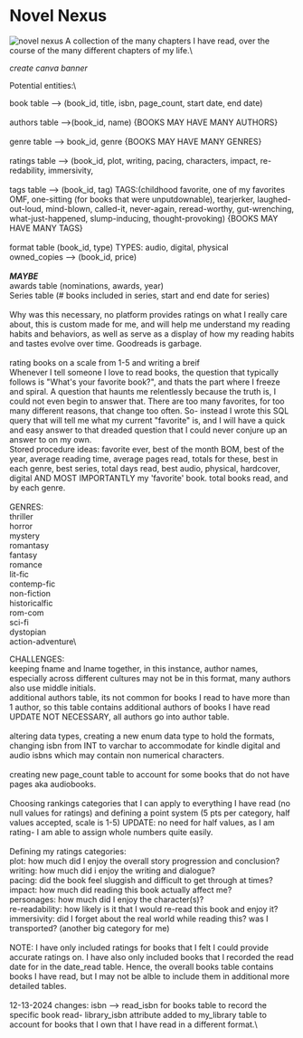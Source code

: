 # Novel Nexus

![novel nexus](https://www.pinterest.com/pin/1037305726671301421/)
A collection of the many chapters I have read, over the course of the many different chapters of my life.\

*create canva banner*

Potential entities:\

book table --> (book_id, title, isbn, page_count, start date, end date)\
 \
authors table -->(book_id, name) {BOOKS MAY HAVE MANY AUTHORS}\
 \
genre table --> book_id, genre {BOOKS MAY HAVE MANY GENRES}\
 \
ratings table --> (book_id, plot, writing, pacing, characters, impact, re-redability, immersivity,\
 \
tags table --> (book_id, tag) TAGS:(childhood favorite, one of my favorites OMF, one-sitting (for books that were unputdownable), tearjerker, laughed-out-loud, mind-blown, called-it, never-again, reread-worthy, gut-wrenching, what-just-happened, slump-inducing, thought-provoking) {BOOKS MAY HAVE MANY TAGS}\
 \
format table (book_id, type) TYPES: audio, digital, physical
 \
owned_copies --> (book_id, price)\
 \
***MAYBE***\
awards table (nominations, awards, year)\
Series table (# books included in series, start and end date for series)\
 \
Why was this necessary, no platform provides ratings on what I really care about, this is custom made for me, and will help me understand my reading habits and behaviors, as well as serve as a display of how my reading habits and tastes evolve over time. Goodreads is garbage.\
 \
rating books on a scale from 1-5 and writing a breif 
 \
Whenever I tell someone I love to read books, the question that typically follows is "What's your favorite book?", and thats the part where I freeze and spiral. A question that haunts me relentlessly because the truth is, I could not even begin to answer that. There are too many favorites, for too many different reasons, that change too often. So- instead I wrote this SQL query that will tell me what my current "favorite" is, and I will have a quick and easy answer to that dreaded question that I could never conjure up an answer to on my own.
 \
Stored procedure ideas: favorite ever, best of the month BOM, best of the year, average reading time, average pages read, totals for these, best in each genre, best series, total days read, best audio, physical, hardcover, digital AND MOST IMPORTANTLY my 'favorite' book. total books read, and by each genre.\
 \
GENRES:\
thriller\
horror\
mystery\
romantasy\
fantasy\
romance\
lit-fic\
contemp-fic\
non-fiction\
historicalfic\
rom-com\
sci-fi\
dystopian\
action-adventure\



CHALLENGES:\
keeping fname and lname together, in this instance, author names, especially across different cultures may not be in this format, many authors also use middle initials.\
additional authors table, its not common for books I read to have more than 1 author, so this table contains additional authors of books I have read UPDATE NOT NECESSARY, all authors go into author table.\
 \
altering data types, creating a new enum data type to hold the formats, changing isbn from INT to varchar to accommodate for kindle digital and audio isbns which may contain non numerical characters.\
 \
creating new page_count table to account for some books that do not have pages aka audiobooks.\
 \
Choosing rankings categories that I can apply to everything I have read (no null values for ratings) and defining a point system (5 pts per category, half values accepted, scale is 1-5) UPDATE: no need for half values, as I am rating- I am able to assign whole numbers quite easily.\
 \
Defining my ratings categories:\
plot: how much did I enjoy the overall story progression and conclusion?\
writing: how much did i enjoy the writing and dialogue?\
pacing: did the book feel sluggish and difficult to get through at times?\
impact: how much did reading this book actually affect me?\
personages: how much did I enjoy the character(s)?\
re-readability: how likely is it that I would re-read this book and enjoy it?\
immersivity: did I forget about the real world while reading this? was I transported? (another big category for me)\
 \
 NOTE: I have only included ratings for books that I felt I could provide accurate ratings on. I have also only included books that I recorded the read date for in the date_read table. Hence, the overall books table contains books I have read, but I may not be alble to include them in additional more detailed tables.\
 \
 12-13-2024 changes: isbn --> read_isbn for books table to record the specific book read- library_isbn attribute added to my_library table to account for books that I own that I have read in a different format.\
